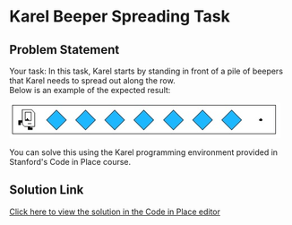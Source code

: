# Karel Beeper Spreading Task

## Problem Statement

Your task: In this task, Karel starts by standing in front of a pile of beepers that Karel needs to spread out along the row.  
Below is an example of the expected result:

![Sample Result](result.jpeg)

You can solve this using the Karel programming environment provided in Stanford's Code in Place course.

## Solution Link

[Click here to view the solution in the Code in Place editor](https://codeinplace.stanford.edu/cip5/share/IfdS4CUsy2LEtcGu4SYc)




